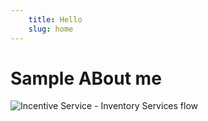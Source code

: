 ```yaml
---
    title: Hello
    slug: home
---
```



# Sample ABout me


![Incentive Service - Inventory Services flow](/my-blog/posts/images/Inventory-services-flow.png "Inventory Services Flow diagram")
